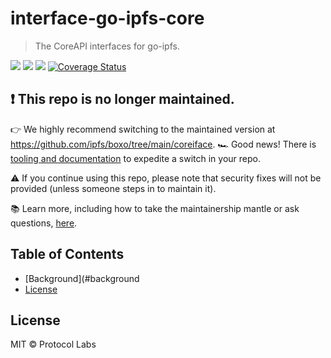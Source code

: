 interface-go-ipfs-core
==================

> The CoreAPI interfaces for go-ipfs.

[![](https://img.shields.io/badge/made%20by-Protocol%20Labs-blue.svg?style=flat-square)](http://protocol.ai)
[![](https://img.shields.io/badge/project-IPFS-blue.svg?style=flat-square)](https://ipfs.io/)
[![](https://img.shields.io/badge/freenode-%23ipfs-blue.svg?style=flat-square)](https://webchat.freenode.net/?channels=%23ipfs)
[![Coverage Status](https://codecov.io/gh/ipfs/interface-go-ipfs-core/branch/master/graph/badge.svg)](https://codecov.io/gh/ipfs/interface-go-ipfs-core/branch/master)

## ❗ This repo is no longer maintained.
👉 We highly recommend switching to the maintained version at https://github.com/ipfs/boxo/tree/main/coreiface.
🏎️ Good news!  There is [tooling and documentation](https://github.com/ipfs/boxo#migrating-to-boxo) to expedite a switch in your repo. 

⚠️ If you continue using this repo, please note that security fixes will not be provided (unless someone steps in to maintain it).

📚 Learn more, including how to take the maintainership mantle or ask questions, [here](https://github.com/ipfs/boxo/wiki/Copied-or-Migrated-Repos-FAQ).

## Table of Contents

- [Background](#background
- [License](#license)

## License

MIT © Protocol Labs
